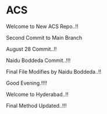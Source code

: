# ACS

Welcome to New ACS Repo..!!

Second Commit to Main Branch

August 28 Commit..!!

Naidu Boddeda Commit..!!!

Final File Modifies by Naidu Boddeda..!!

Good Evening.!!!!

Welcome to Hyderabad..!!

Final Method Updated..!!!
